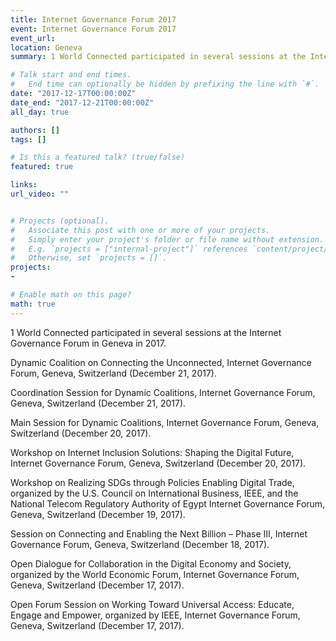 ```yaml
---
title: Internet Governance Forum 2017
event: Internet Governance Forum 2017
event_url: 
location: Geneva
summary: 1 World Connected participated in several sessions at the Internet Governance Forum in Geneva in 2017. 

# Talk start and end times.
#   End time can optionally be hidden by prefixing the line with `#`.
date: "2017-12-17T00:00:00Z"
date_end: "2017-12-21T00:00:00Z"
all_day: true

authors: []
tags: []

# Is this a featured talk? (true/false)
featured: true

links:
url_video: ""


# Projects (optional).
#   Associate this post with one or more of your projects.
#   Simply enter your project's folder or file name without extension.
#   E.g. `projects = ["internal-project"]` references `content/project/deep-learning/index.md`.
#   Otherwise, set `projects = []`.
projects:
- 

# Enable math on this page?
math: true
---
```


1 World Connected participated in several sessions at the Internet Governance Forum in Geneva in 2017. 


Dynamic Coalition on Connecting the Unconnected, Internet Governance Forum, Geneva, Switzerland (December 21, 2017). 

Coordination Session for Dynamic Coalitions, Internet Governance Forum, Geneva, Switzerland (December 21, 2017). 

Main Session for Dynamic Coalitions, Internet Governance Forum, Geneva, Switzerland (December 20, 2017). 

Workshop on Internet Inclusion Solutions: Shaping the Digital Future, Internet Governance Forum, Geneva, Switzerland (December 20, 2017). 

Workshop on Realizing SDGs through Policies Enabling Digital Trade, organized by the U.S. Council on International Business, IEEE, and the National Telecom Regulatory Authority of Egypt Internet Governance Forum, Geneva, Switzerland (December 19, 2017). 

Session on Connecting and Enabling the Next Billion – Phase III, Internet Governance Forum, Geneva, Switzerland (December 18, 2017). 

Open Dialogue for Collaboration in the Digital Economy and Society, organized by the World Economic Forum, Internet Governance Forum, Geneva, Switzerland (December 17, 2017). 

Open Forum Session on Working Toward Universal Access: Educate, Engage and Empower, organized by IEEE, Internet Governance Forum, Geneva, Switzerland (December 17, 2017).
